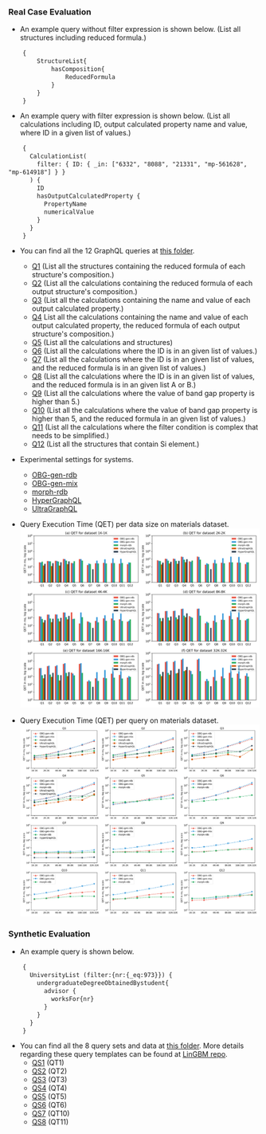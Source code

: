 

### Real Case Evaluation

* An example query without filter expression is shown below. (List all structures including reduced formula.)
```
    {
        StructureList{
            hasComposition{
                ReducedFormula
            }
        }
    }
```

* An example query with filter expression is shown below. (List all calculations including ID, output calculated property name and value, where ID in a given list of values.)
``` 
    {
      CalculationList(
        filter: { ID: { _in: ["6332", "8088", "21331", "mp-561628", "mp-614918"] } }
      ) {
        ID
        hasOutputCalculatedProperty {
          PropertyName
          numericalValue
        }
      }
    }
```

* You can find all the 12 GraphQL queries at [this folder](./materials_design_domain/OBG-gen).
    * [Q1](./materials_design_domain/OBG-gen/query1.graphql) (List all the structures containing the reduced formula of each structure's composition.)
    * [Q2](./materials_design_domain/OBG-gen/query2.graphql) (List all the calculations containing the reduced formula of each output structure's composition.)
    * [Q3](./materials_design_domain/OBG-gen/query3.graphql) (List all the calculations containing the name and value of each output calculated property.)
    * [Q4](./materials_design_domain/OBG-gen/query4.graphql) List all the calculations containing the name and value of each output calculated property, the reduced formula of each output structure's composition.)
    * [Q5](./materials_design_domain/OBG-gen/query5.graphql) (List all the calculations and structures)
    * [Q6](./materials_design_domain/OBG-gen/query6.graphql) (List all the calculations where the ID is in an given list of values.)
    * [Q7](./materials_design_domain/OBG-gen/query7.graphql) (List all the calculations where the ID is in an given list of values, and the reduced formula is in an given list of values.)
    * [Q8](./materials_design_domain/OBG-gen/query8.graphql) (List all the calculations where the ID is in an given list of values, and the reduced formula is in an given list A or B.)
    * [Q9](./materials_design_domain/OBG-gen/query9.graphql) (List all the calculations where the value of band gap property is higher than 5.)
    * [Q10](./materials_design_domain/OBG-gen/query10.graphql) (List all the calculations where the value of band gap property is higher than 5, and the reduced formula in an given list of values.)
    * [Q11](./materials_design_domain/OBG-gen/query11.graphql) (List all the calculations where the filter condition is complex that needs to be simplified.)
    * [Q12](./materials_design_domain/OBG-gen/query12.graphql) (List all the structures that contain Si element.)

* Experimental settings for systems.
    * [OBG-gen-rdb](./materials_design_domain/OBG-gen/OBG-gen-rdb)
    * [OBG-gen-mix](./materials_design_domain/OBG-gen/OBG-gen-mix)
    * [morph-rdb](./materials_design_domain/morph-rdb)
    * [HyperGraphQL](./materials_design_domain/HyperGraphQL)
    * [UltraGraphQL](./materials_design_domain/UltraGraphQL)

* Query Execution Time (QET) per data size on materials dataset.
![entities](../figures/evaluation-md-QETs-per-dataset.png "per-dataset")
* Query Execution Time (QET) per query on materials dataset.
![entities](../figures/evaluation-md-QETs-per-query.png "The framework of OBG-gen")

### Synthetic Evaluation

* An example query is shown below.
```
    { 
      UniversityList (filter:{nr:{_eq:973}}) { 
        undergraduateDegreeObtainedBystudent{ 
          advisor { 
            worksFor{nr} 
          } 
        } 
      } 
    } 
```
* You can find all the 8 query sets and data at [this folder](./university_domain_LinGBM). More details regarding these query templates can be found at [LinGBM repo](https://github.com/LiUGraphQL/LinGBM/wiki/Query-Templates-of-the-Benchmark).
    * [QS1](./university_domain_LinGBM/QT1) (QT1)
    * [QS2](./university_domain_LinGBM/QT2) (QT2)
    * [QS3](./university_domain_LinGBM/QT3) (QT3)
    * [QS4](./university_domain_LinGBM/QT4) (QT4)
    * [QS5](./university_domain_LinGBM/QT5) (QT5)
    * [QS6](./university_domain_LinGBM/QT6) (QT6)
    * [QS7](./university_domain_LinGBM/QT10) (QT10)
    * [QS8](./university_domain_LinGBM/QT11) (QT11)


